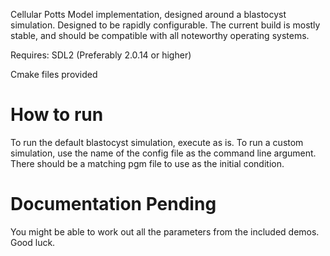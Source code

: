 Cellular Potts Model implementation, designed around a blastocyst simulation. Designed to be rapidly configurable. The current build is mostly stable, and should be compatible with all noteworthy operating systems.

Requires:
SDL2 (Preferably 2.0.14 or higher)

Cmake files provided

# How to run

To run the default blastocyst simulation, execute as is.
To run a custom simulation, use the name of the config file as the command line argument. There should be a matching pgm file to use as the initial condition.

# Documentation Pending
You might be able to work out all the parameters from the included demos. Good luck.
